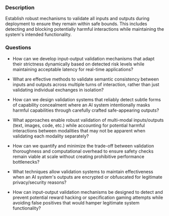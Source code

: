 ### Description

Establish robust mechanisms to validate all inputs and outputs during deployment to ensure they remain within safe bounds. This includes detecting and blocking potentially harmful interactions while maintaining the system's intended functionality.

### Questions

- How can we develop input-output validation mechanisms that adapt their strictness dynamically based on detected risk levels while maintaining acceptable latency for real-time applications?

- What are effective methods to validate semantic consistency between inputs and outputs across multiple turns of interaction, rather than just validating individual exchanges in isolation?

- How can we design validation systems that reliably detect subtle forms of capability concealment where an AI system intentionally masks harmful capabilities through carefully crafted safe-appearing outputs?

- What approaches enable robust validation of multi-modal inputs/outputs (text, images, code, etc.) while accounting for potential harmful interactions between modalities that may not be apparent when validating each modality separately?

- How can we quantify and minimize the trade-off between validation thoroughness and computational overhead to ensure safety checks remain viable at scale without creating prohibitive performance bottlenecks?

- What techniques allow validation systems to maintain effectiveness when an AI system's outputs are encrypted or obfuscated for legitimate privacy/security reasons?

- How can input-output validation mechanisms be designed to detect and prevent potential reward hacking or specification gaming attempts while avoiding false positives that would hamper legitimate system functionality?
